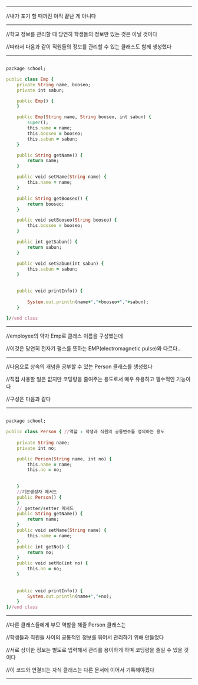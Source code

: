 
***
//내가 포기 할 때까진 아직 끝난 게 아니다
***

//학교 정보를 관리할 때 당연히 학생들의 정보만 있는 것은 아닐 것이다

//따라서 다음과 같이 직원들의 정보를 관리할 수 있는 클래스도 함께 생성했다

***
```ruby

package school;

public class Emp {
	private String name, booseo;
	private int sabun;

	public Emp() {
	}

	public Emp(String name, String booseo, int sabun) {
		super();
		this.name = name;
		this.booseo = booseo;
		this.sabun = sabun;
	}

	public String getName() {
		return name;
	}

	public void setName(String name) {
		this.name = name;
	}

	public String getBooseo() {
		return booseo;
	}

	public void setBooseo(String booseo) {
		this.booseo = booseo;
	}

	public int getSabun() {
		return sabun;
	}

	public void setSabun(int sabun) {
		this.sabun = sabun;
	}
	
	
	public void printInfo() {
	
		System.out.println(name+","+booseo+","+sabun);
	}
	
}//end class

```
***

//employee의 약자 Emp로 클래스 이름을 구성했는데

//이것은 당연히 전자기 펄스를 뜻하는 EMP(electromagnetic pulse)와 다르다..

***

//다음으로 상속의 개념을 공부할 수 있는 Person 클래스를 생성했다

//직접 사용할 일은 없지만 코딩량을 줄여주는 용도로서 매우 유용하고 필수적인 기능이다

//구성은 다음과 같다

***
```ruby

package school;

public class Person { //역할 : 학생과 직원의 공통변수를 정의하는 용도
					 
	private String name;
	private int no;

	public Person(String name, int no) {
		this.name = name;
		this.no = no;
		
	
	}
	//기본생성자 메서드
	public Person() {
	}
	// getter/setter 메서드
	public String getName() {
		return name;
	}
	public void setName(String name) {
		this.name = name;
	}
	public int getNo() {
		return no;
	}
	public void setNo(int no) {
		this.no = no;
	}
	
	
	public void printInfo() {
		System.out.println(name+","+no);
	}
}//end class

```
***

//다른 클래스들에게 부모 역할을 해줄 Person 클래스는

//학생들과 직원들 사이의 공통적인 정보를 묶어서 관리하기 위해 만들었다

//서로 상이한 정보는 별도로 입력해서 관리를 용이하게 하며 코딩량을 줄일 수 있을 것이다

//이 코드와 연결되는 자식 클래스는 다른 문서에 이어서 기록해야겠다

***
